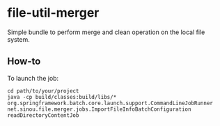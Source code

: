 # file-util-merger
Simple bundle to perform merge and clean operation on the local file system.

## How-to

To launch the job:

```
cd path/to/your/project
java -cp build/classes:build/libs/* org.springframework.batch.core.launch.support.CommandLineJobRunner net.sinou.file.merger.jobs.ImportFileInfoBatchConfiguration readDirectoryContentJob
```